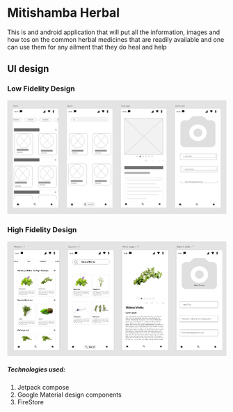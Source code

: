 # Mitishamba Herbal

This is and android application that will put all the information, images and how tos on the common
herbal medicines that are readily available and one can use them for any ailment that they do heal
and help

## UI design

### Low Fidelity Design

![low fidelity ui design](mitishamba_herbal_low_fidelity_ui.PNG)

### High Fidelity Design

![low fidelity ui design](mitishamba_herbal_high_fidelity_ui.PNG)

##### Technologies used:

1. Jetpack compose
2. Google Material design components
3. FireStore  
